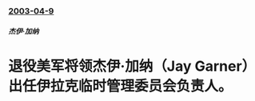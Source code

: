 ### [2003-04-9](/zh/news/2003/04/9/index.md)

##### 杰伊·加纳
# 退役美军将领杰伊·加纳（Jay Garner）出任伊拉克临时管理委员会负责人。



